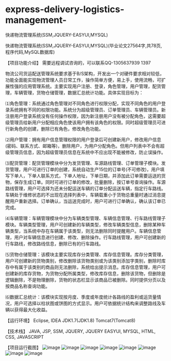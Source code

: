 # express-delivery-logistics-management-
快递物流管理系统(SSM,JQUERY-EASYUI,MYSQL)

快递物流管理系统(SSM,JQUERY-EASYUI,MYSQL)(毕业论文27564字,共78页,程序代码,MySQL数据库)

【项目功能介绍】
需要远程调试咨询的，可以联系QQ-1305637939
1397

物流公司货运配送管理系统要求基于B/S架构，开发出一个对硬件要求相对较低，功能全面能实现物流管理人员日常工作，操作简单方便，易上手，使用流畅，可扩展性强的应用管理系统。主要实现用户注册、登录，角色管理，用户管理，配货管理，车辆管理，货物仓储管理，数据汇总统计功能。具体实现目标为：

⑴角色管理：系统通过角色管理对不同角色进行权限分配，实现不同角色的用户登录系统拥有不同的权限功能。系统分为超级管理员、订单管理员、车辆管理员。新注册用户登录系统没有任何操作权限，因为新注册用户没有被分配角色，这需要超级管理员给新用户分配相应角色使该用户拥有该角色的权限。同时超级管理员可进行新角色的创建，删除已有角色，修改角色功能。

⑵用户管理：拥有用户信息管理权限的用户登录后可创建新用户，修改用户信息(密码、联系方式、邮箱等)，删除用户，为用户分配角色。但用户列表中不会有超级管理员信息，因为超级管理员信息在系统中不应出现不能被修改，防止误操作。

⑶配货管理：配货管理模块中分为发货管理、车源路线管理、订单管理子模块。发货管理，用户可进行订单的创建，系统自动生产15位的订单号(不可修改)，用户填写下单人，下单人联系方式，下单人地址，下单日期，并添加此订单需要运送的货物，保存生成订单。同时可进行订单的修改，批量删除，按订单号查询操作。车源路线管理，用户可选择为还未分配运送车辆的订单分配运送车辆，指定行车路线。车辆处于维修状态的不出现在选择列表中，车辆载重小于货物总重量时通过消息提醒用户重新选择。订单确认，当运送完成时，用户可进行订单确认，确认该订单已完成。

⑷车辆管理：车辆管理模块中分为车辆类型管理、车辆信息管理、行车路线管理子模块。车辆类型管理，用户可创建新的车辆类型，修改车辆类型信息，删除某种车辆类型，当系统中存在车辆属于该类型，则无法删除同时提醒用户。车辆信息管理，用户对车辆信息进行创建、修改、删除操作。行车路线管理，用户可创建新的行车路线，修改路线信息，删除已有的行车路线。

⑸货物仓储管理：该模块主要实现库存分类管理、库存信息管理。库存分类管理，用户可创建新的货物类别，修改删除该货物类别或为该类别添加字类别，删除时库存中有属于该类别的商品则无法删除，系统给出提示消息。库存信息管理，用户可创建新的库存货物，为货物分配所属类型，修改库存信息，删除该货物，但删除是逻辑删除，不是物理删除，货物的状态栏显示该商品已被删除。同时提供分页以及按商品名称查询功能。

⑹数据汇总统计：该模块实现按月度、季度或年度统计各路线的盈利或运货量情况，用户可选择以柱状图或饼图的方式显示。用户可依据统计结构来调整路线及车辆以获得最大化收益。

【运行环境】  Eclipse, IDEA    JDK1.7(JDK1.8)   Tomcat7(Tomcat8)

【技术栈】  JAVA, JSP, SSM, JQUERY, JQUERY EASYUI,   MYSQL, HTML, CSS, JAVASCRIPT

【项目运行截图】
![image](https://user-images.githubusercontent.com/60497009/151756882-7408f7d8-8ff8-4474-a09f-4a905ffb4905.png)
![image](https://user-images.githubusercontent.com/60497009/151756907-f2ae0d3e-e8f1-4a29-9022-7c1503369381.png)
![image](https://user-images.githubusercontent.com/60497009/151756929-d6c1f3b7-d4f5-4c4b-9ee8-9ccf770b79f0.png)
![image](https://user-images.githubusercontent.com/60497009/151756942-85334e6d-e3f1-4118-9f33-3381a6aa804b.png)
![image](https://user-images.githubusercontent.com/60497009/151756965-3adafe61-06d4-49d2-b58f-c377716987d1.png)
![image](https://user-images.githubusercontent.com/60497009/151756990-81439056-01fe-496a-9fed-2c4ecf545cac.png)
![image](https://user-images.githubusercontent.com/60497009/151757004-f455b2cd-0666-4655-830a-20a398f2bd7c.png)
![image](https://user-images.githubusercontent.com/60497009/151757018-069c7216-537e-47a8-9719-0a07e6677c54.png)


